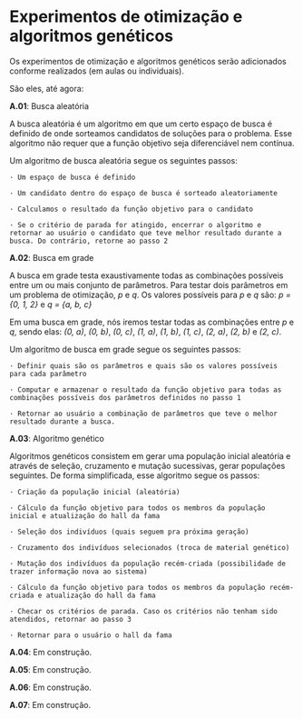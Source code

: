 # Experimentos de otimização e algoritmos genéticos

Os experimentos de otimização e algoritmos genéticos serão adicionados conforme realizados (em aulas ou individuais).

São eles, até agora:


**A.01**: Busca aleatória

A busca aleatória é um algoritmo em que um certo espaço de busca é definido de onde sorteamos candidatos de soluções para o problema. Esse algoritmo não requer que a função objetivo seja diferenciável nem contínua.

Um algoritmo de busca aleatória segue os seguintes passos:

    · Um espaço de busca é definido

    · Um candidato dentro do espaço de busca é sorteado aleatoriamente

    · Calculamos o resultado da função objetivo para o candidato

    · Se o critério de parada for atingido, encerrar o algoritmo e retornar ao usuário o candidato que teve melhor resultado durante a busca. Do contrário, retorne ao passo 2


**A.02**: Busca em grade

A busca em grade testa exaustivamente todas as combinações possíveis entre um ou mais conjunto de parâmetros.
Para testar dois parâmetros em um problema de otimização, *p* e *q*. Os valores possíveis para *p* e *q* são: *p = {0, 1, 2}* e *q = {a, b, c}*

Em uma busca em grade, nós iremos testar todas as combinações entre *p* e *q*, sendo elas: *(0, a)*, *(0, b)*, *(0, c)*, *(1, a)*, *(1, b)*, *(1, c)*, *(2, a)*, *(2, b)* e *(2, c)*.

Um algoritmo de busca em grade segue os seguintes passos:

    · Definir quais são os parâmetros e quais são os valores possíveis para cada parâmetro

    · Computar e armazenar o resultado da função objetivo para todas as combinações possíveis dos parâmetros definidos no passo 1

    · Retornar ao usuário a combinação de parâmetros que teve o melhor resultado durante a busca.



**A.03**: Algoritmo genético

Algoritmos genéticos consistem em gerar uma população inicial aleatória e através de seleção, cruzamento e mutação sucessivas, gerar populações seguintes.
De forma simplificada, esse algoritmo segue os passos:

    · Criação da população inicial (aleatória)

    · Cálculo da função objetivo para todos os membros da população inicial e atualização do hall da fama

    · Seleção dos indivíduos (quais seguem pra próxima geração)

    · Cruzamento dos indivíduos selecionados (troca de material genético)

    · Mutação dos indivíduos da população recém-criada (possibilidade de trazer informação nova ao sistema)

    · Cálculo da função objetivo para todos os membros da população recém-criada e atualização do hall da fama

    · Checar os critérios de parada. Caso os critérios não tenham sido atendidos, retornar ao passo 3

    · Retornar para o usuário o hall da fama



**A.04**:
Em construção.

**A.05**:
Em construção.

**A.06**:
Em construção.

**A.07**:
Em construção.
